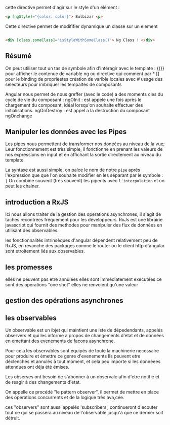 cette directive permet d'agir sur le style d'un élément : 
``` html
<p [ngStyle]="{color: color}"> Bulbizar <p>

```

Cette directive permet de modififier dynamique un classe sur un element

``` html

<div [class.someClass]="isStyleWithSomeClass()"> Ng Class ! </div>

```

## Résumé

On peut utiliser tout un tas de symbole afin d'intéragir avec le template : 
    {{}} pour afficher le contenue de variable ng ou directive qui comment par * 
    [] pour le binding de proprièetes 
    création de varible locales avec #
    usage des selecteurs pour imbriquer les tempaltes de composants



Angular nous permet de nous greffer (avec le code) a des moments cles du cycle de vie du composant : 
    ngOInit : est appele une fois après le chargement du composant, idéal lorsqu'on souhaite effectuer des initialisations.
    ngOnDestroy : est appel a la destruction du composant
    ngOnchange 
    

## Manipuler les données avec les Pipes

Les pipes nous permettent de transformer nos donéées au niveau de la vue; Leur fonctionnement est très simple, il fonctionne en prenant les valeurs de nos expressions en input et en affichant la sortie directement au niveau du template. 

La syntaxe est aussi simple, on palce le nom de notre `pipe` après l'expression que que l'on souhaite modifier en les séparant par le symbole : `|` On combine souvent (très souvent) les pipents avec `l'interpolation` et on peut les chainer.

## introduction a RxJS

Ici nous allons traiter de la gestion des operations asynchrones, il s'agit de taches recontrées fréquement pour les développeurs.
RxJs est une librairie javascript qui fournit des methodes pour manipuler des flux de données en utilisant des observables.

les fonctionnalités intrinsèques d'angular dépendent relativement peu de RxJS, en revanche des packages comme le router ou le client http d'angular sont etroitement liés aux observables.



## les promesses 
elles ne peuvent pas etre annulées
elles sont immédiatement executées
ce sont des operations "one shot"
elles ne renvoient qu'une valeur 


## gestion des opérations asynchrones


## les observables 
Un observable est un ibjet qui maintient une lste de dépedendants, appelés observers et qui les informe a propos de changements d'etat et de données en emettant des evenements de facons asynchrone.

Pour cela les observables sont équipés de toute la machinerie necessaire pour produire et émettre ce genre d'evenements
Ils peuvent etre déclenchés et annulés à tout moment, et cela peu importe si les donnéees attendues ont déja été  émises.

Les observes ont besoin de s'abonner à un observale afin d'etre notifie et de reagir à des changements d'etat.

On appelle ce procédé "le pattern observer", il permet de mettre en place des operations concurrents et de la logique très ava,cée.

ces "observers" sont aussi appelés 'subscribers', continueront d'ecouter tout ce qui se passera au niveau de l'observable jusqu'à que ce dernier soit détruit.